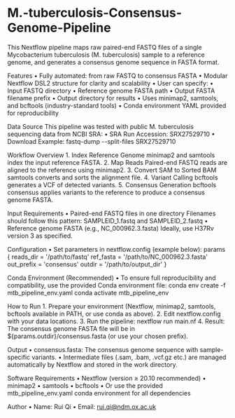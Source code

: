 # M.-tuberculosis-Consensus-Genome-Pipeline
This Nextflow pipeline maps raw paired-end FASTQ files of a single Mycobacterium tuberculosis (M. tuberculosis) sample to a reference genome, and generates a consensus genome sequence in FASTA format.

Features
	• Fully automated: from raw FASTQ to consensus FASTA
	• Modular Nextflow DSL2 structure for clarity and scalability
	• User can specify:
	• Input FASTQ directory
	• Reference genome FASTA path
	• Output FASTA filename prefix
	• Output directory for results
	• Uses minimap2, samtools, and bcftools (industry-standard tools)
	• Conda environment YAML provided for reproducibility

Data Source
This pipeline was tested with public M. tuberculosis sequencing data from NCBI SRA:
	• SRA Run Accession: SRX27529710
	• Download Example:
               fastq-dump --split-files SRX27529710

Workflow Overview
	1. Index Reference Genome
		minimap2 and samtools index the input reference FASTA.
	2. Map Reads
		Paired-end FASTQ reads are aligned to the reference using minimap2.
	3. Convert SAM to Sorted BAM
		samtools converts and sorts the alignment file.
	4. Variant Calling
		bcftools generates a VCF of detected variants.
	5. Consensus Generation
		bcftools consensus applies variants to the reference to produce a consensus genome FASTA.

Input Requirements
	• Paired-end FASTQ files in one directory
		Filenames should follow this pattern: SAMPLEID_1.fastq and SAMPLEID_2.fastq
	• Reference genome FASTA (e.g., NC_000962.3.fasta)
		Ideally, use H37Rv version 3 as specified.

Configuration
	• Set parameters in nextflow.config (example below):
		params {
   	            reads_dir  = '/path/to/fastq'
 		    ref_fasta  = '/path/to/NC_000962.3.fasta'
     		    out_prefix = 'consensus'
  	            outdir     = '/path/to/output_dir'
}

Conda Environment (Recommended)
	• To ensure full reproducibility and compatibility, use the provided Conda environment file:
		conda env create -f mtb_pipeline_env.yaml
		conda activate mtb_pipeline_env

How to Run
	1. Prepare your environment (Nextflow, minimap2, samtools, bcftools available in PATH, or use conda as above).
	2. Edit nextflow.config with your data locations.
	3. Run the pipeline:
		nextflow run main.nf
	4. Result:
		The consensus genome FASTA file will be in ${params.outdir}/consensus.fasta (or use your chosen prefix).

Output
	• consensus.fasta: The consensus genome sequence with sample-specific variants.
	• Intermediate files (.sam, .bam, .vcf.gz etc.) are managed automatically by Nextflow and stored in the work directory.

Software Requirements
	• Nextflow (version ≥ 20.10 recommended)
	• minimap2
	• samtools
	• bcftools
	• Or use the provided mtb_pipeline_env.yaml conda environment for all dependencies

Author
	• Name: Rui Qi
	• Email: rui.qi@ndm.ox.ac.uk

